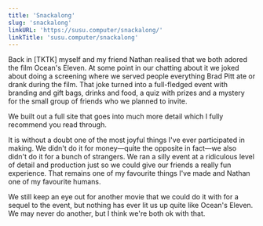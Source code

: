 ```yaml
---
title: 'Snackalong'
slug: 'snackalong'
linkURL: 'https://susu.computer/snackalong/'
linkTitle: 'susu.computer/snackalong'
---
```


Back in [TKTK] myself and my friend Nathan realised that we both adored the film Ocean's Eleven. At some point in our chatting about it we joked about doing a screening where we served people everything Brad Pitt ate or drank during the film. That joke turned into a full-fledged event with branding and gift bags, drinks and food, a quiz with prizes and a mystery for the small group of friends who we planned to invite.

We built out a full site that goes into much more detail which I fully recommend you read through.

It is without a doubt one of the most joyful things I've ever participated in making. We didn't do it for money—quite the opposite in fact—we also didn't do it for a bunch of strangers. We ran a silly event at a ridiculous level of detail and production just so we could give our friends a really fun experience. That remains one of my favourite things I've made and Nathan one of my favourite humans.

We still keep an eye out for another movie that we could do it with for a sequel to the event, but nothing has ever lit us up quite like Ocean's Eleven. We may never do another, but I think we're both ok with that.
